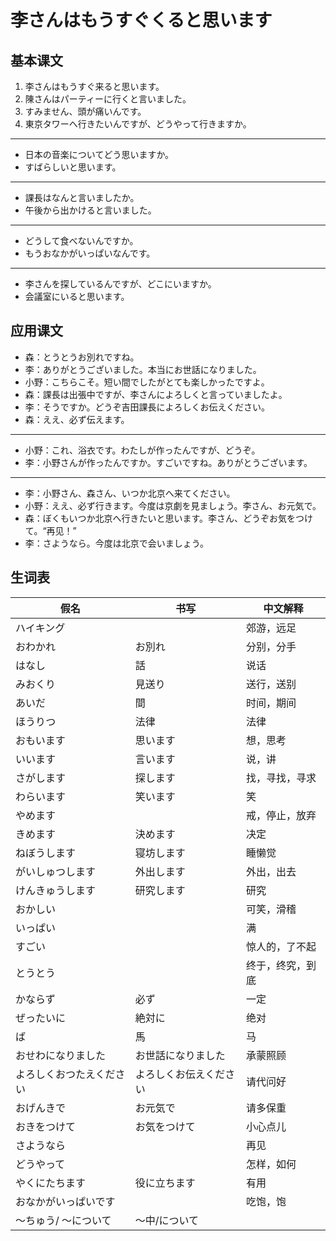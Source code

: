 # 李さんはもうすぐくると思います

## 基本课文

1. 李さんはもうすぐ来ると思います。
2. 陳さんはパーティーに行くと言いました。
3. すみません、頭が痛いんです。
4. 東京タワーへ行きたいんですが、どうやって行きますか。

---

- 日本の音楽についてどう思いますか。
- すばらしいと思います。

---

- 課長はなんと言いましたか。
- 午後から出かけると言いました。

---

- どうして食べないんですか。
- もうおなかがいっぱいなんです。

---

- 李さんを探しているんですが、どこにいますか。
- 会議室にいると思います。

## 应用课文

- 森：とうとうお別れですね。
- 李：ありがとうございました。本当にお世話になりました。
- 小野：こちらこそ。短い間でしたがとても楽しかったですよ。
- 森：課長は出張中ですが、李さんによろしくと言っていましたよ。
- 李：そうですか。どうぞ吉田課長によろしくお伝えください。
- 森：ええ、必ず伝えます。

---

- 小野：これ、浴衣です。わたしが作ったんですが、どうぞ。
- 李：小野さんが作ったんですか。すごいですね。ありがとうございます。

---

- 李：小野さん、森さん、いつか北京へ来てください。
- 小野：ええ、必ず行きます。今度は京劇を見ましょう。李さん、お元気で。
- 森：ぼくもいつか北京へ行きたいと思います。李さん、どうぞお気をつけて。“再见！”
- 李：さようなら。今度は北京で会いましょう。

## 生词表

| 假名                     | 书写                   | 中文解释         |
| ------------------------ | ---------------------- | ---------------- |
| ハイキング               |                        | 郊游，远足       |
| おわかれ                 | お別れ                 | 分别，分手       |
| はなし                   | 話                     | 说话             |
| みおくり                 | 見送り                 | 送行，送别       |
| あいだ                   | 間                     | 时间，期间       |
| ほうりつ                 | 法律                   | 法律             |
| おもいます               | 思います               | 想，思考         |
| いいます                 | 言います               | 说，讲           |
| さがします               | 探します               | 找，寻找，寻求   |
| わらいます               | 笑います               | 笑               |
| やめます                 |                        | 戒，停止，放弃   |
| きめます                 | 決めます               | 决定             |
| ねぼうします             | 寝坊します             | 睡懒觉           |
| がいしゅつします         | 外出します             | 外出，出去       |
| けんきゅうします         | 研究します             | 研究             |
| おかしい                 |                        | 可笑，滑稽       |
| いっぱい                 |                        | 满               |
| すごい                   |                        | 惊人的，了不起   |
| とうとう                 |                        | 终于，终究，到底 |
| かならず                 | 必ず                   | 一定             |
| ぜったいに               | 絶対に                 | 绝对             |
| ば                       | 馬                     | 马               |
| おせわになりました       | お世話になりました     | 承蒙照顾         |
| よろしくおつたえください | よろしくお伝えください | 请代问好         |
| おげんきで               | お元気で               | 请多保重         |
| おきをつけて             | お気をつけて           | 小心点儿         |
| さようなら               |                        | 再见             |
| どうやって               |                        | 怎样，如何       |
| やくにたちます           | 役に立ちます           | 有用             |
| おなかがいっぱいです     |                        | 吃饱，饱         |
| ～ちゅう/ ～について     | ～中/について          |                  |
